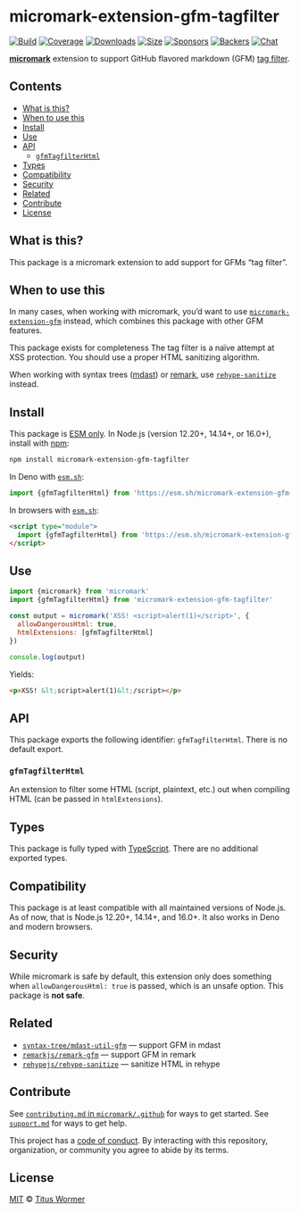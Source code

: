 # micromark-extension-gfm-tagfilter

[![Build][build-badge]][build]
[![Coverage][coverage-badge]][coverage]
[![Downloads][downloads-badge]][downloads]
[![Size][size-badge]][size]
[![Sponsors][sponsors-badge]][collective]
[![Backers][backers-badge]][collective]
[![Chat][chat-badge]][chat]

**[micromark][]** extension to support GitHub flavored markdown (GFM)
[tag filter][].

## Contents

*   [What is this?](#what-is-this)
*   [When to use this](#when-to-use-this)
*   [Install](#install)
*   [Use](#use)
*   [API](#api)
    *   [`gfmTagfilterHtml`](#gfmtagfilterhtml)
*   [Types](#types)
*   [Compatibility](#compatibility)
*   [Security](#security)
*   [Related](#related)
*   [Contribute](#contribute)
*   [License](#license)

## What is this?

This package is a micromark extension to add support for GFMs “tag filter”.

## When to use this

In many cases, when working with micromark, you’d want to use
[`micromark-extension-gfm`][micromark-extension-gfm] instead, which combines
this package with other GFM features.

This package exists for completeness
The tag filter is a naïve attempt at XSS protection.
You should use a proper HTML sanitizing algorithm.

When working with syntax trees ([mdast][]) or [remark][], use
[`rehype-sanitize`][rehype-sanitize] instead.

## Install

This package is [ESM only][esm].
In Node.js (version 12.20+, 14.14+, or 16.0+), install with [npm][]:

```sh
npm install micromark-extension-gfm-tagfilter
```

In Deno with [`esm.sh`][esmsh]:

```js
import {gfmTagfilterHtml} from 'https://esm.sh/micromark-extension-gfm-tagfilter@1'
```

In browsers with [`esm.sh`][esmsh]:

```html
<script type="module">
  import {gfmTagfilterHtml} from 'https://esm.sh/micromark-extension-gfm-tagfilter@1?bundle'
</script>
```

## Use

```js
import {micromark} from 'micromark'
import {gfmTagfilterHtml} from 'micromark-extension-gfm-tagfilter'

const output = micromark('XSS! <script>alert(1)</script>', {
  allowDangerousHtml: true,
  htmlExtensions: [gfmTagfilterHtml]
})

console.log(output)
```

Yields:

```html
<p>XSS! &lt;script>alert(1)&lt;/script></p>
```

## API

This package exports the following identifier: `gfmTagfilterHtml`.
There is no default export.

### `gfmTagfilterHtml`

An extension to filter some HTML (script, plaintext, etc.) out when compiling
HTML (can be passed in `htmlExtensions`).

## Types

This package is fully typed with [TypeScript][].
There are no additional exported types.

## Compatibility

This package is at least compatible with all maintained versions of Node.js.
As of now, that is Node.js 12.20+, 14.14+, and 16.0+.
It also works in Deno and modern browsers.

## Security

While micromark is safe by default, this extension only does something when
`allowDangerousHtml: true` is passed, which is an unsafe option.
This package is **not safe**.

## Related

*   [`syntax-tree/mdast-util-gfm`][mdast-util-gfm]
    — support GFM in mdast
*   [`remarkjs/remark-gfm`][remark-gfm]
    — support GFM in remark
*   [`rehypejs/rehype-sanitize`][rehype-sanitize]
    — sanitize HTML in rehype

## Contribute

See [`contributing.md` in `micromark/.github`][contributing] for ways to get
started.
See [`support.md`][support] for ways to get help.

This project has a [code of conduct][coc].
By interacting with this repository, organization, or community you agree to
abide by its terms.

## License

[MIT][license] © [Titus Wormer][author]

<!-- Definitions -->

[build-badge]: https://github.com/micromark/micromark-extension-gfm-tagfilter/workflows/main/badge.svg

[build]: https://github.com/micromark/micromark-extension-gfm-tagfilter/actions

[coverage-badge]: https://img.shields.io/codecov/c/github/micromark/micromark-extension-gfm-tagfilter.svg

[coverage]: https://codecov.io/github/micromark/micromark-extension-gfm-tagfilter

[downloads-badge]: https://img.shields.io/npm/dm/micromark-extension-gfm-tagfilter.svg

[downloads]: https://www.npmjs.com/package/micromark-extension-gfm-tagfilter

[size-badge]: https://img.shields.io/bundlephobia/minzip/micromark-extension-gfm-tagfilter.svg

[size]: https://bundlephobia.com/result?p=micromark-extension-gfm-tagfilter

[sponsors-badge]: https://opencollective.com/unified/sponsors/badge.svg

[backers-badge]: https://opencollective.com/unified/backers/badge.svg

[collective]: https://opencollective.com/unified

[chat-badge]: https://img.shields.io/badge/chat-discussions-success.svg

[chat]: https://github.com/micromark/micromark/discussions

[npm]: https://docs.npmjs.com/cli/install

[esmsh]: https://esm.sh

[license]: license

[author]: https://wooorm.com

[contributing]: https://github.com/micromark/.github/blob/HEAD/contributing.md

[support]: https://github.com/micromark/.github/blob/HEAD/support.md

[coc]: https://github.com/micromark/.github/blob/HEAD/code-of-conduct.md

[esm]: https://gist.github.com/sindresorhus/a39789f98801d908bbc7ff3ecc99d99c

[typescript]: https://www.typescriptlang.org

[micromark]: https://github.com/micromark/micromark

[remark]: https://github.com/remarkjs/remark

[mdast]: https://github.com/syntax-tree/mdast

[micromark-extension-gfm]: https://github.com/micromark/micromark-extension-gfm

[mdast-util-gfm]: https://github.com/syntax-tree/mdast-util-gfm

[remark-gfm]: https://github.com/remarkjs/remark-gfm

[rehype-sanitize]: https://github.com/rehypejs/rehype-sanitize

[tag filter]: https://github.github.com/gfm/#disallowed-raw-html-extension-
